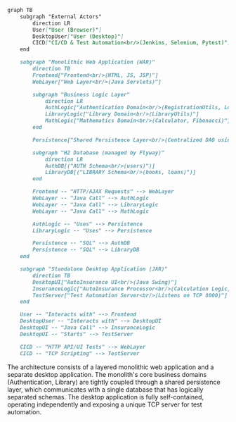 ```markdown
graph TB
    subgraph "External Actors"
        direction LR
        User["User (Browser)"]
        DesktopUser["User (Desktop)"]
        CICD["CI/CD & Test Automation<br/>(Jenkins, Selenium, Pytest)"]
    end

    subgraph "Monolithic Web Application (WAR)"
        direction TB
        Frontend["Frontend<br/>(HTML, JS, JSP)"]
        WebLayer["Web Layer<br/>(Java Servlets)"]

        subgraph "Business Logic Layer"
            direction LR
            AuthLogic["Authentication Domain<br/>(RegistrationUtils, LoginUtils)"]
            LibraryLogic["Library Domain<br/>(LibraryUtils)"]
            MathLogic["Mathematics Domain<br/>(Calculator, Fibonacci)"]
        end

        Persistence["Shared Persistence Layer<br/>(Centralized DAO using JDBC)"]

        subgraph "H2 Database (managed by Flyway)"
            direction LR
            AuthDB[("AUTH Schema<br/>(users)")]
            LibraryDB[("LIBRARY Schema<br/>(books, loans)")]
        end

        Frontend -- "HTTP/AJAX Requests" --> WebLayer
        WebLayer -- "Java Call" --> AuthLogic
        WebLayer -- "Java Call" --> LibraryLogic
        WebLayer -- "Java Call" --> MathLogic

        AuthLogic -- "Uses" --> Persistence
        LibraryLogic -- "Uses" --> Persistence

        Persistence -- "SQL" --> AuthDB
        Persistence -- "SQL" --> LibraryDB
    end

    subgraph "Standalone Desktop Application (JAR)"
        direction TB
        DesktopUI["AutoInsurance UI<br/>(Java Swing)"]
        InsuranceLogic["AutoInsurance Processor<br/>(Calculation Logic)"]
        TestServer["Test Automation Server<br/>(Listens on TCP 8000)"]
    end

    User -- "Interacts with" --> Frontend
    DesktopUser -- "Interacts with" --> DesktopUI
    DesktopUI -- "Java Call" --> InsuranceLogic
    DesktopUI -- "Starts" --> TestServer

    CICD -- "HTTP API/UI Tests" --> WebLayer
    CICD -- "TCP Scripting" --> TestServer
```

The architecture consists of a layered monolithic web application and a separate desktop application. The monolith's core business domains (Authentication, Library) are tightly coupled through a shared persistence layer, which communicates with a single database that has logically separated schemas. The desktop application is fully self-contained, operating independently and exposing a unique TCP server for test automation.
```